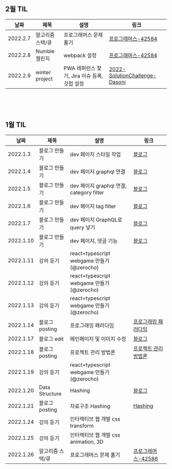 ## 2월 TIL

| 날짜     | 제목             | 설명                                         | 링크                                                                                            |
| -------- | ---------------- | -------------------------------------------- | ----------------------------------------------------------------------------------------------- |
| 2022.2.7 | 알고리즘 스택/큐 | 프로그래머스 문제풀기                        | [프로그래머스-42584](https://github.com/GDSC-DEU/code-study/pull/22)                            |
| 2022.2.8 | Numble 챌린지    | webpack 설정                                 | [프로그래머스-42584](https://github.com/jeonghye-choi/SearchDifferentColorGame)                 |
| 2022.2.9 | winter project   | PWA 레퍼런스 찾기, Jira 이슈 등록, 깃헙 설정 | [2022-SolutionChallenge-Dasoni](https://github.com/jeonghye-choi/2022-SolutionChallenge-Dasoni) |

<br/>
<br/>
<br/>

## 1월 TIL

| 날짜      | 제목             | 설명                                      | 링크                                                                           |
| --------- | ---------------- | ----------------------------------------- | ------------------------------------------------------------------------------ |
| 2022.1.3  | 블로그 만들기    | dev 페이지 스타일 작업                    | [블로그](https://jeonghyeblog.gatsbyjs.io/)                                    |
| 2022.1.4  | 블로그 만들기    | dev 페이지 graphql 연결                   | [블로그](https://jeonghyeblog.gatsbyjs.io/)                                    |
| 2022.1.5  | 블로그 만들기    | dev 페이지 graphql 연결, category filter  | [블로그](https://jeonghyeblog.gatsbyjs.io/)                                    |
| 2022.1.6  | 블로그 만들기    | dev 페이지 tag filter                     | [블로그](https://jeonghyeblog.gatsbyjs.io/)                                    |
| 2022.1.7  | 블로그 만들기    | dev 페이지 GraphQL로 query 넣기           | [블로그](https://jeonghyeblog.gatsbyjs.io/)                                    |
| 2022.1.10 | 블로그 만들기    | dev 페이지, 댓글 기능                     | [블로그](https://jeonghye.blog/)                                               |
| 2022.1.11 | 강의 듣기        | react+typescript webgame 만들기(@zerocho) |                                                                                |
| 2022.1.12 | 강의 듣기        | react+typescript webgame 만들기(@zerocho) |                                                                                |
| 2022.1.13 | 강의 듣기        | react+typescript webgame 만들기(@zerocho) |                                                                                |
| 2022.1.14 | 블로그 posting   | 프로그래밍 패러다임                       | [프로그래밍 패러다임](https://jeonghye.blog/dev/paradigm)                      |
| 2022.1.17 | 블로그 edit      | 메인페이지 및 이미지 수정                 | [블로그](https://jeonghye.blog/)                                               |
| 2022.1.18 | 블로그 posting   | 프로젝트 관리 방법론                      | [프로젝트 관리 방법론](https://jeonghye.blog/dev/project-manage-method)        |
| 2022.1.19 | 강의 듣기        | react+typescript webgame 만들기(@zerocho) |                                                                                |
| 2022.1.20 | Data Structure   | Hashing                                   | [블로그](https://jeonghyeblog.gatsbyjs.io/)                                    |
| 2022.1.21 | 블로그 posting   | 자료구조 Hashing                          | [Hashing](https://jeonghye.blog/dev/data-structure-hashing)                    |
| 2022.1.24 | 강의 듣기        | 인터렉티브 웹 개발 css transform          |                                                                                |
| 2022.1.25 | 강의 듣기        | 인터렉티브 웹 개발 css animation, 3D      |                                                                                |
| 2022.1.26 | 알고리즘 스택/큐 | 프로그래머스 문제 풀기                    | [프로그레머스-42586](https://programmers.co.kr/learn/courses/30/lessons/42586) |
